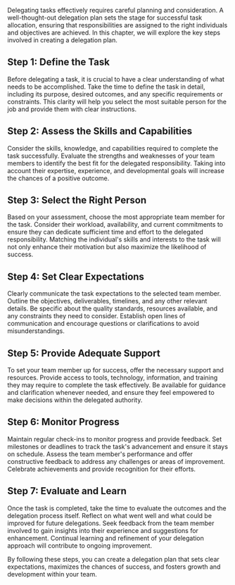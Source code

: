 
Delegating tasks effectively requires careful planning and consideration. A well-thought-out delegation plan sets the stage for successful task allocation, ensuring that responsibilities are assigned to the right individuals and objectives are achieved. In this chapter, we will explore the key steps involved in creating a delegation plan.

Step 1: Define the Task
-----------------------

Before delegating a task, it is crucial to have a clear understanding of what needs to be accomplished. Take the time to define the task in detail, including its purpose, desired outcomes, and any specific requirements or constraints. This clarity will help you select the most suitable person for the job and provide them with clear instructions.

Step 2: Assess the Skills and Capabilities
------------------------------------------

Consider the skills, knowledge, and capabilities required to complete the task successfully. Evaluate the strengths and weaknesses of your team members to identify the best fit for the delegated responsibility. Taking into account their expertise, experience, and developmental goals will increase the chances of a positive outcome.

Step 3: Select the Right Person
-------------------------------

Based on your assessment, choose the most appropriate team member for the task. Consider their workload, availability, and current commitments to ensure they can dedicate sufficient time and effort to the delegated responsibility. Matching the individual's skills and interests to the task will not only enhance their motivation but also maximize the likelihood of success.

Step 4: Set Clear Expectations
------------------------------

Clearly communicate the task expectations to the selected team member. Outline the objectives, deliverables, timelines, and any other relevant details. Be specific about the quality standards, resources available, and any constraints they need to consider. Establish open lines of communication and encourage questions or clarifications to avoid misunderstandings.

Step 5: Provide Adequate Support
--------------------------------

To set your team member up for success, offer the necessary support and resources. Provide access to tools, technology, information, and training they may require to complete the task effectively. Be available for guidance and clarification whenever needed, and ensure they feel empowered to make decisions within the delegated authority.

Step 6: Monitor Progress
------------------------

Maintain regular check-ins to monitor progress and provide feedback. Set milestones or deadlines to track the task's advancement and ensure it stays on schedule. Assess the team member's performance and offer constructive feedback to address any challenges or areas of improvement. Celebrate achievements and provide recognition for their efforts.

Step 7: Evaluate and Learn
--------------------------

Once the task is completed, take the time to evaluate the outcomes and the delegation process itself. Reflect on what went well and what could be improved for future delegations. Seek feedback from the team member involved to gain insights into their experience and suggestions for enhancement. Continual learning and refinement of your delegation approach will contribute to ongoing improvement.

By following these steps, you can create a delegation plan that sets clear expectations, maximizes the chances of success, and fosters growth and development within your team.
